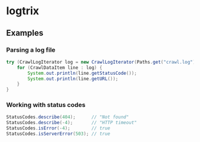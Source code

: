 logtrix
=======

Examples
--------

### Parsing a log file

```java
try (CrawlLogIterator log = new CrawlLogIterator(Paths.get("crawl.log"))) {
    for (CrawlDataItem line : log) {
        System.out.println(line.getStatusCode());
        System.out.println(line.getURL());
    }
}

```

### Working with status codes

```java
StatusCodes.describe(404);      // "Not found"
StatusCodes.describe(-4);       // "HTTP timeout"
StatusCodes.isError(-4);        // true
StatusCodes.isServerError(503); // true
```

